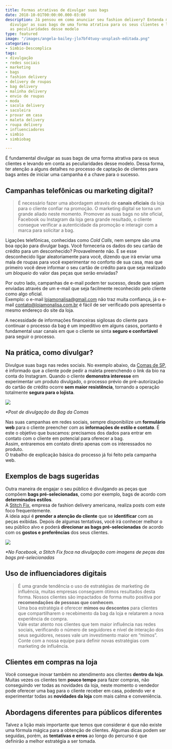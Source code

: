 ```yaml
---
title: Formas atrativas de divulgar suas bags
date: 2018-10-01T00:00:00.000-03:00
description: Já pensou em como anunciar seu fashion delivery? Entenda mais sobre como
  divulgar as suas bags de uma forma atrativa para os seus clientes e levando em conta
  as peculiaridades desse modelo
type: featured
image: "/images/angela-bailey-jlo7bf4tuoy-unsplash-editada.png"
categories:
- Simbio·Descomplica
tags:
- divulgação
- redes sociais
- marketing
- bags
- fashion delivery
- delivery de roupas
- bag delivery
- malinha delivery
- envio de roupas
- moda
- sacola delivery
- sacoleira
- provar em casa
- maleta delivery
- roupa delivery
- influenciadores
- simbio
- simbiobag

---
```

É fundamental divulgar as suas bags de uma forma atrativa para os seus clientes e levando em conta as peculiaridades desse modelo. Dessa forma, ter atenção a alguns detalhes no processo de captação de clientes para bags antes de iniciar uma campanha é a chave para o sucesso.

## Campanhas telefônicas ou marketing digital?

> É necessário fazer uma abordagem através de **canais oficiais** da loja para o cliente confiar na promoção. O marketing digital se torna um grande aliado neste momento. Promover as suas bags no site oficial, Facebook ou Instagram da loja gera grande resultado, o cliente consegue verificar a autenticidade da promoção e interagir com a marca para solicitar a bag.

Ligações telefônicas, conhecidas como _Cold Calls_, nem sempre são uma boa opção para divulgar bags. Você forneceria os dados do seu cartão de crédito para um desconhecido? Provavelmente não. E se esse desconhecido ligar aleatoriamente para você, dizendo que irá enviar uma mala de roupas para você experimentar no conforto de sua casa, mas que primeiro você deve informar o seu cartão de crédito para que seja realizado um _bloqueio_ do valor das peças que serão enviadas?

Por outro lado, campanhas de e-mail podem ter sucesso, desde que sejam enviadas através de um e-mail que seja facilmente reconhecido pelo cliente como algo oficial.  
Exemplo: o e-mail lojamonalisa@gmail.com não traz muita confiança, já o e-mail contato@lojamonalisa.com.br é fácil de ser verificado pois apresenta o mesmo endereço do site da loja.

A necessidade de informações financeiras sigilosas do cliente para continuar o processo da bag é um impeditivo em alguns casos, portanto é fundamental usar canais em que o cliente se sinta **seguro e confortável** para seguir o processo.

## Na prática, como divulgar?

Divulgue suas bags nas redes sociais. No exemplo abaixo, da [Comas de SP](https://comas.com.br/), é informado que a cliente pode pedir a maleta preenchendo o link da bio na conta do Instagram. Quando o cliente **demonstra interesse** em experimentar um produto divulgado, o processo prévio de pré-autorização do cartão de crédito ocorre **sem maior resistência**, tornando a operação totalmente **segura para o lojista**.

![](/images/divulgar-1.png)

_*Post de divulgação da Bag da Comas_

Nas suas campanhas em redes sociais, sempre disponibilize um **formulário web** para o cliente preencher com as **informações de estilo e contato**. É este o objetivo que buscamos: precisamos dos dados para entrar em contato com o cliente em potencial para oferecer a bag.  
Assim, entraremos em contato direto apenas com os interessados no produto.  
O trabalho de explicação básica do processo já foi feito pela campanha web.

## Exemplos de bags sugeridas

Outra maneira de engajar o seu público é divulgando as peças que compõem **bags pré-selecionadas**, como por exemplo, bags de acordo com **determinados estilos**.  
A [Stitch Fix](https://www.stitchfix.com/), empresa de fashion delivery americana, realiza posts com este foco frequentemente.  
A ideia aqui é **prender a atenção do cliente** que se **identificar** com as peças exibidas. Depois de algumas tentativas, você irá conhecer melhor o seu público alvo e poderá **direcionar as bags pré-selecionadas** de acordo com os **gostos e preferências** dos seus clientes.

![](/images/divulgar-2.png)

 _*No Facebook, a Stitch Fix foca na divulgação com imagens de peças das bags pré-selecionadas_

## Uso de influenciadores digitais

> É uma grande tendência o uso de estratégias de marketing de influência, muitas empresas conseguem ótimos resultados desta forma. Nossos clientes são impactados de forma muito positiva por **recomendações de pessoas que conhecem**.  
> Uma boa estratégia é oferecer **mimos ou descontos** para clientes que compartilharem o recebimento da bag da loja e relatarem a nova experiência de compra.  
> Vale estar atento nos clientes que tem maior influência nas redes sociais, verificando o número de seguidores e nível de interação dos seus seguidores, nesses vale um investimento maior em “mimos”.  
> Conte com a nossa equipe para definir novas estratégias com marketing de influência.

## Clientes em compras na loja

Você consegue inovar também no atendimento aos clientes **dentro da loja**. Muitas vezes os clientes tem **pouco tempo** para fazer compras, não conseguindo ver todas as novidades da loja, neste momento o vendedor pode oferecer uma bag para o cliente receber em casa, podendo ver e experimentar todas as **novidades da loja** com mais calma e conveniência.

## Abordagens diferentes para públicos diferentes

Talvez a lição mais importante que temos que considerar é que não existe uma fórmula mágica para a obtenção de clientes. Algumas dicas podem ser seguidas, porém, as **tentativas e erros** ao longo do percurso é que definirão a melhor estratégia a ser tomada.